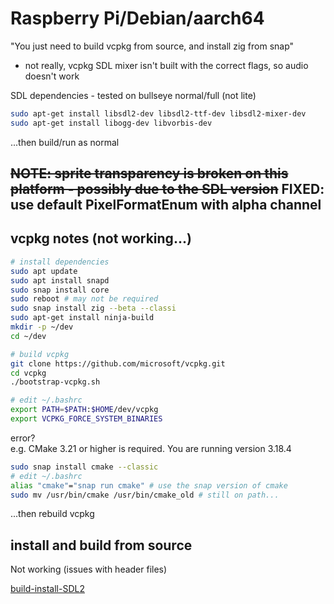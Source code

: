 # Raspberry Pi/Debian/aarch64

"You just need to build vcpkg from source, and install zig from snap"
- not really, vcpkg SDL mixer isn't built with the correct flags, so audio doesn't work



SDL dependencies - tested on bullseye normal/full (not lite)

```sh
sudo apt-get install libsdl2-dev libsdl2-ttf-dev libsdl2-mixer-dev
sudo apt-get install libogg-dev libvorbis-dev
```
...then build/run as normal

~~NOTE: sprite transparency is broken on this platform - possibly due to the SDL version~~
FIXED: use default PixelFormatEnum with alpha channel
---

## vcpkg notes (not working...)

```sh
# install dependencies
sudo apt update
sudo apt install snapd
sudo snap install core
sudo reboot # may not be required
sudo snap install zig --beta --classi
sudo apt-get install ninja-build
mkdir -p ~/dev
cd ~/dev

# build vcpkg
git clone https://github.com/microsoft/vcpkg.git
cd vcpkg
./bootstrap-vcpkg.sh
```

```sh
# edit ~/.bashrc
export PATH=$PATH:$HOME/dev/vcpkg
export VCPKG_FORCE_SYSTEM_BINARIES
```

error?  
e.g. CMake 3.21 or higher is required.  You are running version 3.18.4

```sh
sudo snap install cmake --classic
# edit ~/.bashrc
alias "cmake"="snap run cmake" # use the snap version of cmake
sudo mv /usr/bin/cmake /usr/bin/cmake_old # still on path...
```

...then rebuild vcpkg

## install and build from source

Not working (issues with header files)

[build-install-SDL2](./build-install-SDL2)

